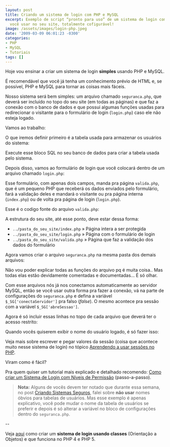 ```yaml
---
layout: post
title: Criando um sistema de login com PHP e MySQL
excerpt: Exemplo de script “pronto para uso” de um sistema de login completo para
  você usar no seu site, totalmente cofigurável!
image: /assets/images/login-php.jpeg
date: '2009-03-09 06:01:23 -0300'
categories:
- PHP
- MySQL
- Tutoriais
tags: []
---
```

Hoje vou ensinar a criar um sistema de login **simples** usando PHP e MySQL.

É recomendável que você já tenha um conhecimento prévio de HTML e, se possível, PHP e MySQL para tornar as coisas mais fáceis.

Nosso sistema será bem simples: um arquivo chamado `seguranca.php`, que deverá ser incluído no topo do seu site (em todas as páginas) e que faz a conexão com o banco de dados e que possui algumas funções usadas para redirecionar o visitante para o formulário de login (`login.php`) caso ele não esteja logado.

Vamos ao trabalho:

O que iremos definir primeiro é a tabela usada para armazenar os usuários do sistema:

<div data-gist-id="8b777d1e1bb1757b2839" data-gist-show-loading="false"></div>

Execute esse bloco SQL no seu banco de dados para criar a tabela usada pelo sistema.

Depois disso, vamos ao formulário de login que você colocará dentro de um arquivo chamado `login.php`:

<div data-gist-id="e1fe06e92040a664cc84" data-gist-show-loading="false"></div>

Esse formulário, com apenas dois campos, manda pra página `valida.php`, que é um pequeno PHP que receberá os dados enviados pelo formulário, fará a validação deles e mandará o visitante ou pra página interna (`index.php`) ou de volta pra página de login (`login.php`).

Esse é o codigo fonte do arquivo `valida.php`:

<div data-gist-id="4951b195d2d842458b4f" data-gist-show-loading="false"></div>

A estrutura do seu site, até esse ponto, deve estar dessa forma:

* `../pasta_do_seu_site/index.php` » Página intera a ser protegida
* `../pasta_do_seu_site/login.php` » Página com o formulário de login
* `../pasta_do_seu_site/valida.php` » Página que faz a validação dos dados do formulário

Agora vamos criar o arquivo `seguranca.php` na mesma pasta dos demais arquivos:

<div data-gist-id="3a893313bbdf0dafba4c" data-gist-show-loading="false"></div>

Não vou poder explicar todas as funções do arquivo pq é muita coisa.. Mas todas elas estão devidamente comentadas e documentadas... É só olhar.

Com esse arquivos nós já nos conectamos automaticamente ao servidor MySQL, então se você usar outra forma pra fazer a conexão, vá na parte de configurações do `seguranca.php` e defina a variável `$_SG['conectaServidor']` pra falso (<em>false</em>). O mesmo acontece pra sessão com a variável `$_SG['abreSessao']`.

Agora é só incluir essas linhas no topo de cada arquivo que deverá ter o acesso restrito:

<div data-gist-id="250cd6636b8dedcedf97" data-gist-show-loading="false"></div>

Quando vocês quiserem exibir o nome do usuário logado, é só fazer isso:

<div data-gist-id="d2e34c4cb210014ca972" data-gist-show-loading="false"></div>

Veja mais sobre escrever e pegar valores da sessão (coisa que acontece muito nesse sistema de login) no tópico [Aprendendo a usar sessões no PHP](/aprendendo-a-usar-sessoes-no-php).

Viram como é fácil?

Pra quem quiser um tutorial mais explicado e detalhado recomendo: [Como criar um Sistema de Login com Níveis de Permissão](/como-criar-um-sistema-de-login-com-niveis-de-permissao) (passo-a-passo).

> **Nota:** Alguns de vocês devem ter notado que durante essa semana, no post [Criando Sistemas Seguros](/criando-sistemas-seguros-parte-1), falei sobre **não usar** nomes óbvios para tabelas de usuários. Mas esse exemplo é apenas explicativo, você pode mudar o nome da tabela de usuários se preferir e depois é só alterar a variável no bloco de configurações dentro do `seguranca.php`.

--

Veja [aqui](/criando-um-sistema-de-logins-com-classe-no-php-parte-1) como criar um **sistema de login usando classes** (Orientação a Objetos) e que funciona no PHP 4 e PHP 5.

